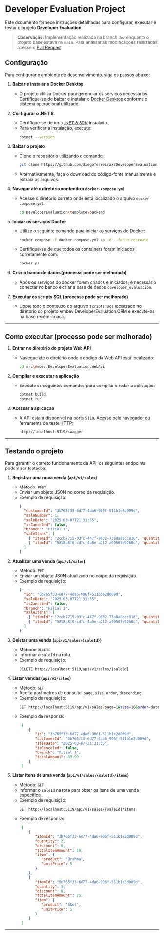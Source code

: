 # Developer Evaluation Project

Este documento fornece instruções detalhadas para configurar, executar e testar o projeto **Developer Evaluation**.

> **Observação:** Implementação realizada na branch `dev` enquanto o projeto base estava na `main`. Para analisar as modificações realizadas acesse o [Pull Request](https://github.com/diegoferreirax/DeveloperEvaluation/pull/1).

## Configuração

Para configurar o ambiente de desenvolvimento, siga os passos abaixo:

1. **Baixar e instalar o Docker Desktop**
   - O projeto utiliza Docker para gerenciar os serviços necessários. Certifique-se de baixar e instalar o [Docker Desktop](https://www.docker.com/products/docker-desktop/) conforme o sistema operacional utilizado.

2. **Configurar o .NET 8**
   - Certifique-se de ter o [.NET 8 SDK](https://dotnet.microsoft.com/en-us/download/dotnet/8.0) instalado.
   - Para verificar a instalação, execute:
     ```sh
     dotnet --version
     ```

3. **Baixar o projeto**
   - Clone o repositório utilizando o comando:
     ```sh
     git clone https://github.com/diegoferreirax/DeveloperEvaluation
     ```
   - Alternativamente, faça o download do código-fonte manualmente e extraia os arquivos.

4. **Navegar até o diretório contendo o `docker-compose.yml`**
   - Acesse o diretório correto onde está localizado o arquivo `docker-compose.yml`:
     ```sh
     cd DeveloperEvaluation\template\backend
     ```

5. **Iniciar os serviços Docker**
   - Utilize o seguinte comando para iniciar os serviços do Docker:
     ```sh
     docker compose -f docker-compose.yml up -d --force-recreate
     ```
   - Certifique-se de que todos os containers foram iniciados corretamente com:
     ```sh
     docker ps
     ```

6. **Criar o banco de dados (processo pode ser melhorado)**
   - Após os serviços do docker forem criados e iniciados, é necessário conectar no banco e criar a base de dados `developer_evaluation`.

7. **Executar os scripts SQL (processo pode ser melhorado)**
   - Copie todo o conteúdo do arquivo `scripts.sql` localizado no diretório do projeto Ambev.DeveloperEvaluation.ORM e execute-os na base recém-criada.

---

## Como executar (processo pode ser melhorado)

1. **Entrar no diretório do projeto Web API**
   - Navegue até o diretório onde o código da Web API está localizado:
     ```sh
     cd src\Ambev.DeveloperEvaluation.WebApi
     ```

2. **Compilar e executar a aplicação**
   - Execute os seguintes comandos para compilar e rodar a aplicação:
     ```sh
     dotnet build
     dotnet run
     ```

3. **Acessar a aplicação**
   - A API estará disponível na porta `5119`. Acesse pelo navegador ou ferramenta de teste HTTP:
     ```
     http://localhost:5119/swagger
     ```

---



## Testando o projeto

Para garantir o correto funcionamento da API, os seguintes endpoints podem ser testados:

1. **Registrar uma nova venda (`api/v1/sales`)**
   - Método: `POST`
   - Enviar um objeto JSON no corpo da requisição.
   - Exemplo de requisição:
     ```json
     {
       "customerId": "3b765f33-6d77-4da6-906f-511b1e2d009d",
       "saleNumber": 1,
       "saleDate": "2025-03-07T21:31:55",
       "isCanceled": false,
       "branch": "Filial 1",
       "saleItens": [
         { "itemId": "2ccb7715-03fc-447f-9632-73a8a8bcc816", "quantity": 2 },
         { "itemId": "5818a8f0-cd7c-4a5e-a7f2-a99507e9260d", "quantity": 1 }
       ]
     }
     ```

2. **Atualizar uma venda (`api/v1/sales`)**
   - Método: `PUT`
   - Enviar um objeto JSON atualizado no corpo da requisição.
   - Exemplo de requisição:
     ```json
     {
       "id": "3b765f33-6d77-4da6-906f-511b1e2d009d",
       "saleDate": "2025-03-07T21:31:55",
       "isCanceled": false,
       "branch": "Filial 1",
       "saleItens": [
         { "itemId": "2ccb7715-03fc-447f-9632-73a8a8bcc816", "quantity": 2 },
         { "itemId": "5818a8f0-cd7c-4a5e-a7f2-a99507e9260d", "quantity": 1 }
       ]
     }
     ```

3. **Deletar uma venda (`api/v1/sales/{saleId}`)**
   - Método: `DELETE`
   - Informar o `saleId` na rota.
   - Exemplo de requisição:
     ```sh
     DELETE http://localhost:5119/api/v1/sales/{saleId}
     ```

4. **Listar vendas (`api/v1/sales`)**
   - Método: `GET`
   - Aceita parâmetros de consulta: `page`, `size`, `order`, `descending`.
   - Exemplo de requisição:
     ```sh
     GET http://localhost:5119/api/v1/sales?page=1&size=10&order=date&descending=true
     ```
   - Exemplo de response:
     ```json
      [
         {
            "id": "3b765f33-6d77-4da6-906f-511b1e2d009d",
            "customerId": "3b765f33-6d77-4da6-906f-511b1e2d009d",
            "saleDate": "2025-03-07T21:31:55",
            "isCanceled": false,
            "branch": "Filial 1",
            "totalAmount": 89.99
         }
      ]
     ```

5. **Listar itens de uma venda (`api/v1/sales/{saleId}/items`)**
   - Método: `GET`
   - Informar o `saleId` na rota para obter os itens de uma venda específica.
   - Exemplo de requisição:
     ```sh
     GET http://localhost:5119/api/v1/sales/{saleId}/items
     ```
   - Exemplo de response:
     ```json
      [
         {
            "itemId": "3b765f33-6d77-4da6-906f-511b1e2d009d",
            "quantity": 2,
            "discount": 0,
            "totalItemAmount": 10,
            "item": {
               "product": "Brahma",
               "unitPrice": 5
            }
         },
         {
            "itemId": "5c765f33-6d77-4da6-906f-511b1e2d009d",
            "quantity": 3,
            "discount": 0,
            "totalItemAmount": 15,
            "item": {
               "product": "Skol",
               "unitPrice": 5
            }
         }
      ]
     ```

---
